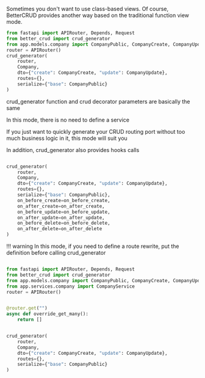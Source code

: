 Sometimes you don't want to use class-based views. Of course, BetterCRUD provides another way based on the traditional function view mode.

```python title="company_router.py"
from fastapi import APIRouter, Depends, Request
from better_crud import crud_generator
from app.models.company import CompanyPublic, CompanyCreate, CompanyUpdate, Company
router = APIRouter()
crud_generator(
    router,
    Company,
    dto={"create": CompanyCreate, "update": CompanyUpdate},
    routes={},
    serialize={"base": CompanyPublic}
)

```
crud_generator function and crud decorator parameters are basically the same

In this mode, there is no need to define a service

If you just want to quickly generate your CRUD routing port without too much business logic in it, this mode will suit you

In addition, crud_generator also provides hooks calls

```python

crud_generator(
    router,
    Company,
    dto={"create": CompanyCreate, "update": CompanyUpdate},
    routes={},
    serialize={"base": CompanyPublic},
    on_before_create=on_before_create,
    on_after_create=on_after_create,
    on_before_update=on_before_update,
    on_after_update=on_after_update,
    on_before_delete=on_before_delete,
    on_after_delete=on_after_delete
)
```


!!! warning
    In this mode, if you need to define a route rewrite, put the definition before calling crud_generator


```python hl_lines="8-10"

from fastapi import APIRouter, Depends, Request
from better_crud import crud_generator
from app.models.company import CompanyPublic, CompanyCreate, CompanyUpdate, Company
from app.services.company import CompanyService
router = APIRouter()


@router.get("")
async def override_get_many():
    return []


crud_generator(
    router,
    Company,
    dto={"create": CompanyCreate, "update": CompanyUpdate},
    routes={},
    serialize={"base": CompanyPublic}
)



```